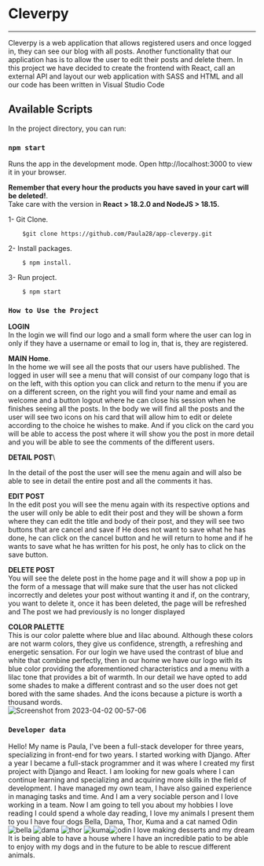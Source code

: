 # Cleverpy
***
Cleverpy is a web application that allows registered users and once logged in, they can see our blog with all posts. Another functionality that our application has is to allow the user to edit their posts and delete them. In this project we have decided to create the frontend with  React, call an external API and layout our web application with SASS and HTML and all our code has been written in Visual Studio Code
## Available Scripts

In the project directory, you can run:

### `npm start`

Runs the app in the development mode.
Open http://localhost:3000 to view it in your browser.

**Remember that every hour the products you have saved in your cart will be deleted!**. \
Take care with the version in **React > 18.2.0 and NodeJS > 18.15.** 

1- Git Clone. 
```
    $git clone https://github.com/Paula28/app-cleverpy.git
```
2- Install packages. 
```
    $ npm install. 
```
3- Run project. 
```
    $ npm start 
```

### `How to Use the Project`
**LOGIN**\
In the login we will find our logo and a small form where the user can log in only if they have a username or email to log in, that is, they are registered.

**MAIN Home**.\
In the home we will see all the posts that our users have published. The logged in user will see a menu that will consist of our company logo that is on the left, with this option you can click and return to the menu if you are on a different screen, on the right you will find your name and email as welcome and a button logout where he can close his session when he finishes seeing all the posts.
In the body we will find all the posts and the user will see two icons on his card that will allow him to edit or delete according to the choice he wishes to make. And if you click on the card you will be able to access the post where it will show you the post in more detail and you will be able to see the comments of the different users.

**DETAIL POST**\

In the detail of the post the user will see the menu again and will also be able to see in detail the entire post and all the comments it has.

**EDIT POST**\
In the edit post you will see the menu again with its respective options and the user will only be able to edit their post and they will be shown a form where they can edit the title and body of their post, and they will see two buttons that are cancel and save if He does not want to save what he has done, he can click on the cancel button and he will return to home and if he wants to save what he has written for his post, he only has to click on the save button.

**DELETE POST**\
You will see the delete post in the home page and it will show a pop up in the form of a message that will make sure that the user has not clicked incorrectly and deletes your post without wanting it and if, on the contrary, you want to delete it, once it has been deleted, the page will be refreshed and The post we had previously is no longer displayed

**COLOR PALETTE**\
This is our color palette where blue and lilac abound. Although these colors are not warm colors, they give us confidence, strength, a refreshing and energetic sensation. For our login we have used the contrast of blue and white that combine perfectly, then in our home we have our logo with its blue color providing the aforementioned characteristics and a menu with a lilac tone that provides a bit of warmth. In our detail we have opted to add some shades to make a different contrast and so the user does not get bored with the same shades. And the icons because a picture is worth a thousand words.\
![Screenshot from 2023-04-02 00-57-06](https://user-images.githubusercontent.com/35850550/229323338-946a0583-897f-4e4d-86e5-a6b0a88772ac.png)



### `Developer data`
Hello! My name is Paula, I've been a full-stack developer for three years, specializing in front-end for two years. I started working with Django. After a year I became a full-stack programmer and it was where I created my first project with Django and React. I am looking for new goals where I can continue learning and specializing and acquiring more skills in the field of development. I have managed my own team, I have also gained experience in managing tasks and time. And I am a very sociable person and I love working in a team. Now I am going to tell you about my hobbies I love reading I could spend a whole day reading, I love my animals I present them to you I have four dogs Bella, Dama, Thor, Kuma and a cat named Odin ![bella](https://user-images.githubusercontent.com/35850550/229323113-1e5586b7-2c42-447e-8116-a164edbe97e8.jpeg)
![dama](https://user-images.githubusercontent.com/35850550/229323111-9a40809d-e3ae-40d6-b195-6de9936b62d0.jpeg) 
![thor](https://user-images.githubusercontent.com/35850550/229323110-7ac57238-999b-4823-b84b-73bc405605fa.jpeg) 
![kuma](https://user-images.githubusercontent.com/35850550/229323109-949299e4-c251-45da-a4fd-67fbe085f8e1.jpeg)![odin](https://user-images.githubusercontent.com/35850550/229323108-324467fe-50d5-47f4-b79e-7233502019a5.jpeg)
I love making desserts and my dream It is being able to have a house where I have an incredible patio to be able to enjoy with my dogs and in the future to be able to rescue different animals.

